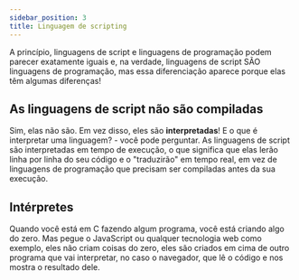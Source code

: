 ```yaml
---
sidebar_position: 3
title: Linguagem de scripting
---
```


A princípio, linguagens de script e linguagens de programação podem parecer exatamente iguais e, na verdade, linguagens de script SÃO linguagens de programação, mas essa diferenciação aparece porque elas têm algumas diferenças!

## As linguagens de script não são compiladas

Sim, elas não são. Em vez disso, eles são **interpretadas**! E o que é interpretar uma linguagem? - você pode perguntar.
As linguagens de script são interpretadas em tempo de execução, o que significa que elas lerão linha por linha do seu código e o "traduzirão" em tempo real, em vez de linguagens de programação que precisam ser compiladas antes da sua execução.

## Intérpretes

Quando você está em C fazendo algum programa, você está criando algo do zero. Mas pegue o JavaScript ou qualquer tecnologia web como exemplo, eles não criam coisas do zero, eles são criados em cima de outro programa que vai interpretar, no caso o navegador, que lê o código e nos mostra o resultado dele.